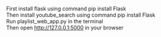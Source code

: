 First install flask using command pip install Flask <br />
Then install youtube_search using command pip install Flask <br />
Run playlist_web_app.py in the terminal <br />
Then open http://127.0.0.1:5000 in your browser <br />
